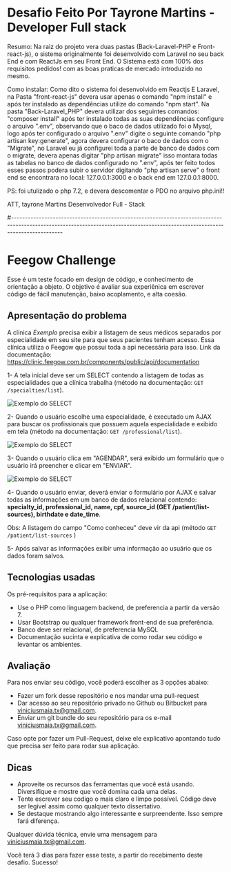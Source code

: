 # Desafio Feito Por Tayrone Martins - Developer Full stack

Resumo: Na raiz do projeto vera duas pastas (Back-Laravel-PHP e Front-react-js), o sistema originalmente foi desenvolvido com Laravel no seu back End e com ReactJs em seu Front End. O Sistema está com 100% dos requisitos pedidos! com as boas praticas de mercado introduzido no mesmo.


Como instalar: Como dito o sistema foi desenvolvido em Reactjs E Laravel, na Pasta "front-react-js" devera usar apenas o comando "npm install" e após ter instalado as dependências utilize do comando "npm start". Na pasta "Back-Laravel_PHP" devera utilizar dos seguintes comandos: "composer install" após ter instalado todas as suas dependências configure o arquivo ".env", observando que o baco de dados utilizado foi o Mysql, logo após ter configurado o arquivo ".env" digite o seguinte comando "php artisan key:generate", agora devera configurar o baco de dados com o "Migrate", no Laravel eu já configurei toda a parte de banco de dados com o migrate, devera apenas digitar
"php artisan migrate" isso montara todas as tabelas no banco de dados configurado no ".env", após ter feito todos esses passos podera subir o servidor digitando "php artisan serve" o front end se encontrara no local: 127.0.0.1:3000 e o back end em 127.0.0.1:8000.


PS: foi utulizado o php 7.2, e devera descomentar o PDO no arquivo php.ini!!



ATT, tayrone
          Martins
    Desenvolvedor Full - Stack
    



#------------------------------------------------------------------------------------------------------------------------------------------------------------------------------








# Feegow Challenge

Esse é um teste focado em design de código, e conhecimento de orientação a objeto. O objetivo é avaliar sua experiênica em escrever código de fácil manutenção, baixo acoplamento, e alta coesão.


## Apresentação do problema

A clínica _Exemplo_ precisa exibir a listagem de seus médicos separados por especialidade em seu site para que seus pacientes tenham acesso. Essa clínica utiliza o Feegow que possui toda a api necessária para isso. 
Link da documentação: https://clinic.feegow.com.br/components/public/api/documentation 

  1- A tela inicial deve ser um SELECT contendo a listagem de todas as especialidades que a clínica trabalha (método na documentação: ``GET /specialties/list``). 
  
  ![Exemplo do SELECT](https://image.prntscr.com/image/krKCLaZGT1O3rf4h4ETLow.png)
  
  
  2- Quando o usuário escolhe uma especialidade, é executado um AJAX para buscar os profissionais que possuem aquela especialidade e exibido em tela (método na documentação: ``GET /professional/list``). 

  ![Exemplo do SELECT](https://image.prntscr.com/image/v4cm7l99TOuvcyhHuIgaJw.png)

  3- Quando o usuário clica em "AGENDAR", será exibido um formulário que o usuário irá preencher e clicar em "ENVIAR".
  
  ![Exemplo do SELECT](https://image.prntscr.com/image/w34r0YIUQsmlJcq7DcaIQA.png)
  
  4- Quando o usuário enviar, deverá enviar o formulário por AJAX e salvar todas as informações em um banco de dados relacional contendo: **specialty_id, professional_id, name, cpf, source_id (GET /patient/list-sources), birthdate e date_time**.
      
  Obs: A listagem do campo "Como conheceu" deve vir da api (método ``GET /patient/list-sources`` )
  
  5- Após salvar as informações exibir uma informação ao usuário que os dados foram salvos.


## Tecnologias usadas

Os pré-requisitos para a aplicação:

- Use o PHP como linguagem backend, de preferencia a partir da versão 7.
- Usar Bootstrap ou qualquer framework front-end de sua preferência.
- Banco deve ser relacional, de preferencia MySQL
- Documentação sucinta e explicativa de como rodar seu código e levantar os ambientes.

## Avaliação

Para nos enviar seu código, você poderá escolher as 3 opções abaixo:

- Fazer um fork desse repositório e nos mandar uma pull-request
- Dar acesso ao seu repositório privado no Github ou Bitbucket para viniciusmaia.tx@gmail.com.
- Enviar um git bundle do seu repositório para os e-mail viniciusmaia.tx@gmail.com.

Caso opte por fazer um Pull-Request, deixe ele explicativo apontando tudo que precisa ser feito para rodar sua aplicação. 

## Dicas

- Aproveite os recursos das ferramentas que você está usando. Diversifique e mostre que você domina cada uma delas.
- Tente escrever seu codigo o mais claro e limpo possível. Código deve ser legível assim como qualquer texto dissertativo.
- Se destaque mostrando algo interessante e surpreendente. Isso sempre fará diferença.

Qualquer dúvida técnica, envie uma mensagem para viniciusmaia.tx@gmail.com.

Você terá 3 dias para fazer esse teste, a partir do recebimento deste desafio. Sucesso!
